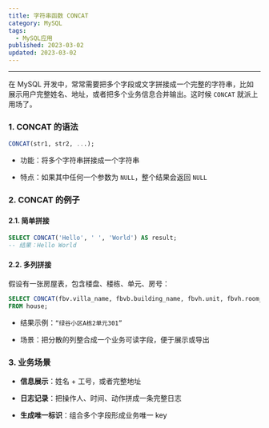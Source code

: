 ```yaml
---
title: 字符串函数 CONCAT
category: MySQL
tags:
  - MySQL应用
published: 2023-03-02
updated: 2023-03-02
---
```

---

在 MySQL 开发中，常常需要把多个字段或文字拼接成一个完整的字符串，比如展示用户完整姓名、地址，或者把多个业务信息合并输出。这时候 `CONCAT` 就派上用场了。
### 1. CONCAT 的语法

```sql
CONCAT(str1, str2, ...);
```

- 功能：将多个字符串拼接成一个字符串
    
- 特点：如果其中任何一个参数为 `NULL`，整个结果会返回 `NULL`
    

### 2. CONCAT 的例子

#### 2.1. 简单拼接

```sql
SELECT CONCAT('Hello', ' ', 'World') AS result;
-- 结果：Hello World
```

#### 2.2. 多列拼接

假设有一张房屋表，包含楼盘、楼栋、单元、房号：

```sql
SELECT CONCAT(fbv.villa_name, fbvb.building_name, fbvh.unit, fbvh.room_num) AS housingInfo
FROM house;
```

- 结果示例：`“绿谷小区A栋2单元301”`
    
- 场景：把分散的列整合成一个业务可读字段，便于展示或导出
    

### 3. 业务场景

- **信息展示**：姓名 + 工号，或者完整地址
    
- **日志记录**：把操作人、时间、动作拼成一条完整日志
    
- **生成唯一标识**：组合多个字段形成业务唯一 key
    
